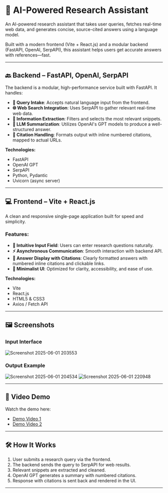 # 🧠 AI-Powered Research Assistant

An AI-powered research assistant that takes user queries, fetches real-time web data, and generates concise, source-cited answers using a language model.

Built with a modern frontend (Vite + React.js) and a modular backend (FastAPI, OpenAI, SerpAPI), this assistant helps users get accurate answers with references—fast.

---

## 🔙 Backend – FastAPI, OpenAI, SerpAPI

The backend is a modular, high-performance service built with FastAPI. It handles:

- **📝 Query Intake**: Accepts natural language input from the frontend.
- **🌐 Web Search Integration**: Uses SerpAPI to gather relevant real-time web data.
- **📑 Information Extraction**: Filters and selects the most relevant snippets.
- **🧠 LLM Summarization**: Utilizes OpenAI's GPT models to produce a well-structured answer.
- **🔗 Citation Handling**: Formats output with inline numbered citations, mapped to actual URLs.

**Technologies:**
- FastAPI
- OpenAI GPT
- SerpAPI
- Python, Pydantic
- Uvicorn (async server)

---

## 💻 Frontend – Vite + React.js

A clean and responsive single-page application built for speed and simplicity.

### Features:
- **🔎 Intuitive Input Field**: Users can enter research questions naturally.
- **⚡ Asynchronous Communication**: Smooth interaction with backend API.
- **📘 Answer Display with Citations**: Clearly formatted answers with numbered inline citations and clickable links.
- **🧼 Minimalist UI**: Optimized for clarity, accessibility, and ease of use.

**Technologies:**
- Vite
- React.js
- HTML5 & CSS3
- Axios / Fetch API

---

## 🖼️ Screenshots

### Input Interface
![Screenshot 2025-06-01 203553](https://github.com/user-attachments/assets/7f6914f3-e6dc-4f16-b70a-21ad98b1d5e3)

### Output Example
![Screenshot 2025-06-01 204534](https://github.com/user-attachments/assets/40d6f3b2-6f73-444b-beae-afdcca064009)
![Screenshot 2025-06-01 220948](https://github.com/user-attachments/assets/76ab7757-1f07-4086-8cc0-d270ce8cac18)

---

## 🎥 Video Demo

Watch the demo here:

- [Demo Video 1](https://drive.google.com/file/d/1SNKNRQmKyNphuBZTw70F7mKCgAAtwsiH/view?usp=sharing)
- [Demo Video 2](https://drive.google.com/file/d/1hXMO7Hc5JdYKXMUvLRSb-l5gMKikjV5i/view?usp=sharing)

---

## 🛠️ How It Works

1. User submits a research query via the frontend.
2. The backend sends the query to SerpAPI for web results.
3. Relevant snippets are extracted and cleaned.
4. OpenAI GPT generates a summary with numbered citations.
5. Response with citations is sent back and rendered in the UI.

---
